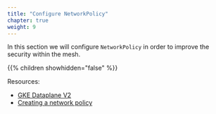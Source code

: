 ```yaml
---
title: "Configure NetworkPolicy"
chapter: true
weight: 9
---
```

In this section we will configure `NetworkPolicy` in order to improve the security within the mesh.

{{% children showhidden="false" %}}

Resources:
- [GKE Dataplane V2](https://cloud.google.com/kubernetes-engine/docs/concepts/dataplane-v2)
- [Creating a network policy](https://cloud.google.com/kubernetes-engine/docs/how-to/network-policy)